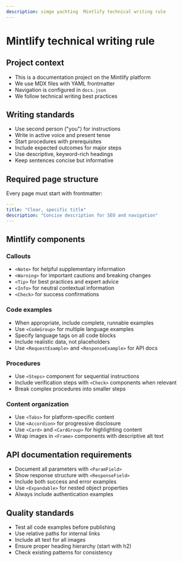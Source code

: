 ```yaml
---
description: simge yachting  Mintlify technical writing rule
---
```


# Mintlify technical writing rule

## Project context

- This is a documentation project on the Mintlify platform
- We use MDX files with YAML frontmatter  
- Navigation is configured in `docs.json`
- We follow technical writing best practices

## Writing standards

- Use second person ("you") for instructions
- Write in active voice and present tense
- Start procedures with prerequisites
- Include expected outcomes for major steps
- Use descriptive, keyword-rich headings
- Keep sentences concise but informative

## Required page structure

Every page must start with frontmatter:

```yaml
---
title: "Clear, specific title"
description: "Concise description for SEO and navigation"
---
```

## Mintlify components

### Callouts

- `<Note>` for helpful supplementary information
- `<Warning>` for important cautions and breaking changes
- `<Tip>` for best practices and expert advice  
- `<Info>` for neutral contextual information
- `<Check>` for success confirmations

### Code examples

- When appropriate, include complete, runnable examples
- Use `<CodeGroup>` for multiple language examples
- Specify language tags on all code blocks
- Include realistic data, not placeholders
- Use `<RequestExample>` and `<ResponseExample>` for API docs

### Procedures

- Use `<Steps>` component for sequential instructions
- Include verification steps with `<Check>` components when relevant
- Break complex procedures into smaller steps

### Content organization

- Use `<Tabs>` for platform-specific content
- Use `<Accordion>` for progressive disclosure
- Use `<Card>` and `<CardGroup>` for highlighting content
- Wrap images in `<Frame>` components with descriptive alt text

## API documentation requirements

- Document all parameters with `<ParamField>` 
- Show response structure with `<ResponseField>`
- Include both success and error examples
- Use `<Expandable>` for nested object properties
- Always include authentication examples

## Quality standards

- Test all code examples before publishing
- Use relative paths for internal links
- Include alt text for all images
- Ensure proper heading hierarchy (start with h2)
- Check existing patterns for consistency
​
